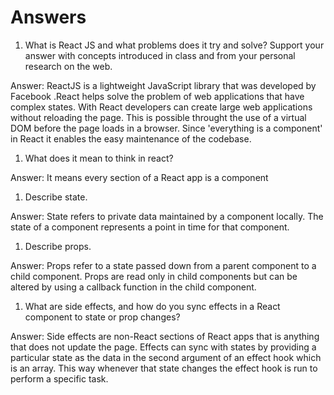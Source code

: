 # Answers

1. What is React JS and what problems does it try and solve? Support your answer with concepts introduced in class and from your personal research on the web.

Answer: ReactJS is a lightweight JavaScript library that was developed by Facebook .React helps solve the problem of web applications that have complex states. With React developers can create large web applications without reloading the page. This is possible throught the use of a virtual DOM before the page loads in a browser. Since 'everything is a component' in React it enables the easy maintenance of the codebase.

1. What does it mean to think in react?

Answer: It means every section of a React app is a component

1. Describe state.

Answer: State refers to private data maintained by a component locally. The state of a component represents a point in time for that component.

1. Describe props.

Answer: Props refer to a state passed down from a parent component to a child component. Props are read only in child components but can be altered by using a callback function in the child component.

1. What are side effects, and how do you sync effects in a React component to state or prop changes?

Answer: Side effects are non-React sections of React apps that is anything that does not update the page. Effects can sync with states by providing a particular state as the data in the second argument of an effect hook which is an array. This way whenever that state changes the effect hook is run to perform a specific task.
